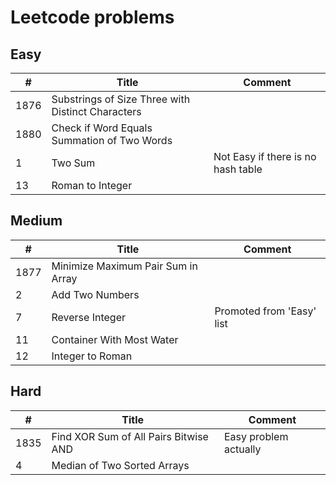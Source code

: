 # Leetcode problems

## Easy
|  #  | Title | Comment |
| --- | ----- | ------- |
| 1876| Substrings of Size Three with Distinct Characters||
| 1880| Check if Word Equals Summation of Two Words||
|    1| Two Sum | Not Easy if there is no hash table|
|   13| Roman to Integer||

## Medium
|  #  | Title | Comment |
| --- | ----- | ------- |
| 1877| Minimize Maximum Pair Sum in Array||
|    2| Add Two Numbers||
|    7| Reverse Integer | Promoted from 'Easy' list |
|   11| Container With Most Water||
|   12| Integer to Roman||


## Hard
|  #  | Title | Comment |
| --- | ----- | ------- |
| 1835| Find XOR Sum of All Pairs Bitwise AND | Easy problem actually |
|    4| Median of Two Sorted Arrays||
